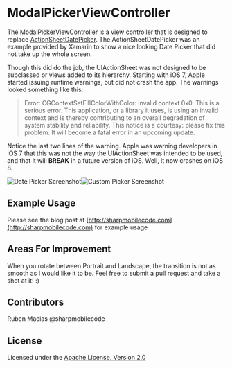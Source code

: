 ModalPickerViewController
===========

The ModalPickerViewController is a view controller that is designed to replace [ActionSheetDatePicker](http://developer.xamarin.com/recipes/ios/standard_controls/actionsheet/actionsheet_date_picker/).  The ActionSheetDatePicker was an example provided by Xamarin to show a nice looking Date Picker that did not take up the whole screen.

Though this did do the job, the UIActionSheet was not designed to be subclassed or views added to its hierarchy.  Starting with iOS 7, Apple started issuing runtime warnings, but did not crash the app.  The warnings looked something like this:

> Error: CGContextSetFillColorWithColor: invalid context 0x0. This is a serious error. 
> This application, or a library it uses, is using an invalid context  and is thereby contributing 
> to an overall degradation of system stability and reliability. 
> This notice is a courtesy: please fix this problem. 
> It will become a fatal error in an upcoming update.

Notice the last two lines of the warning.  Apple was warning developers in iOS 7 that this was not the way the UIActionSheet was intended to be used, and that it will **BREAK** in a future version of iOS.  Well, it now crashes on iOS 8.

![Date Picker Screenshot](http://sharpmobilecode.com/wp-content/uploads/2014/09/DatePicker.png)![Custom Picker Screenshot](http://sharpmobilecode.com/wp-content/uploads/2014/09/CustomPicker.png)

## Example Usage
Please see the blog post at [http://sharpmobilecode.com](http://sharpmobilecode.com) for example usage

## Areas For Improvement
When you rotate between Portrait and Landscape, the transition is not as smooth as I would like it to be.  Feel free to submit a pull request and take a shot at it!  :)

## Contributors
Ruben Macias @sharpmobilecode

## License
Licensed under the [Apache License, Version 2.0](http://www.apache.org/licenses/LICENSE-2.0.html)
